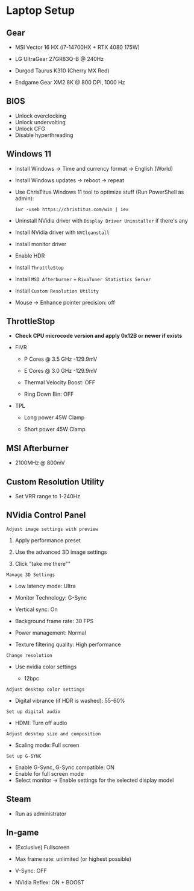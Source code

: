 # Laptop Setup

## Gear

- MSI Vector 16 HX (i7-14700HX + RTX 4080 175W)

- LG UltraGear 27GR83Q-B @ 240Hz

- Durgod Taurus K310 (Cherry MX Red)

- Endgame Gear XM2 8K @ 800 DPI, 1000 Hz

## BIOS

- Unlock overclocking
- Unlock undervolting
- Unlock CFG
- Disable hyperthreading

## Windows 11

- Install Windows -> Time and currency format -> English (World)

- Install Windows updates -> reboot -> repeat

- Use ChrisTitus Windows 11 tool to optimize stuff (Run PowerShell as admin):
  
      iwr -useb https://christitus.com/win | iex

- Uninstall NVidia driver with `Display Driver Uninstaller` if there's any

- Install NVidia driver with `NVCleanstall`

- Install monitor driver

- Enable HDR

- Install `ThrottleStop`

- Install `MSI Afterburner` + `RivaTuner Statistics Server`

- Install `Custom Resolution Utility`

- Mouse -> Enhance pointer precision: off

## ThrottleStop

- **Check CPU microcode version and apply 0x12B or newer if exists**

- FIVR
  
  - P Cores @ 3.5 GHz -129.9mV
  
  - E Cores @ 3.0 GHz -129.9mV
  
  - Thermal Velocity Boost: OFF
  
  - Ring Down Bin: OFF

- TPL
  
  - Long power 45W Clamp
  
  - Short power 45W Clamp

## MSI Afterburner

- 2100MHz @ 800mV

## Custom Resolution Utility

- Set VRR range to 1-240Hz

## NVidia Control Panel

`Adjust image settings with preview`

1. Apply performance preset

2. Use the advanced 3D image settings

3. Click "take me there""

`Manage 3D Settings`

- Low latency mode: Ultra

- Monitor Technology: G-Sync

- Vertical sync: On

- Background frame rate: 30 FPS

- Power management: Normal

- Texture filtering quality: High performance

`Change resolution`

- Use nvidia color settings
  
  - 12bpc

`Adjust desktop color settings`

- Digital vibrance (if HDR is washed): 55-60%

`Set up digital audio`

- HDMI: Turn off audio

`Adjust desktop size and composition`

- Scaling mode: Full screen

`Set up G-SYNC`

* Enable G-Sync, G-Sync compatible: ON
* Enable for full screen mode
* Select monitor -> Enable settings for the selected display model

## Steam

- Run as administrator

## In-game

- (Exclusive) Fullscreen

- Max frame rate: unlimited (or highest possible)

- V-Sync: OFF

- NVidia Reflex: ON + BOOST
